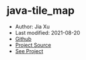 # java-tile_map

- Author: Jia Xu
- Last modified: 2021-08-20
- [Github](https://github.com/iamjiax/java-tile_map.git)
- [Project Source](https://sp19.datastructur.es/materials/proj/proj2c/proj2c)
- [See Project](http://bearmaps-berkeley-jx.herokuapp.com/map.html)
